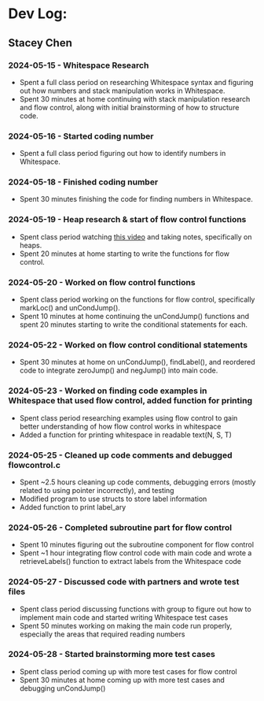 # Dev Log:
## Stacey Chen
### 2024-05-15 - Whitespace Research
- Spent a full class period on researching Whitespace syntax and figuring out how numbers and stack manipulation works in Whitespace.
- Spent 30 minutes at home continuing with stack manipulation research and flow control, along with initial brainstorming of how to structure code.

### 2024-05-16 - Started coding number
- Spent a full class period figuring out how to identify numbers in Whitespace.

### 2024-05-18 - Finished coding number
- Spent 30 minutes finishing the code for finding numbers in Whitespace.

### 2024-05-19 - Heap research & start of flow control functions
- Spent class period watching [this video](https://www.youtube.com/watch?v=O406bEHAOcc) and taking notes, specifically on heaps.
- Spent 20 minutes at home starting to write the functions for flow control.

### 2024-05-20 - Worked on flow control functions
- Spent class period working on the functions for flow control, specifically markLoc() and unCondJump().
- Spent 10 minutes at home continuing the unCondJump() functions and spent 20 minutes starting to write the conditional statements for each.

### 2024-05-22 - Worked on flow control conditional statements
- Spent 30 minutes at home on unCondJump(), findLabel(), and reordered code to integrate zeroJump() and negJump() into main code.

### 2024-05-23 - Worked on finding code examples in Whitespace that used flow control, added function for printing
- Spent class period researching examples using flow control to gain better understanding of how flow control works in whitespace
- Added a function for printing whitespace in readable text(N, S, T)

### 2024-05-25 - Cleaned up code comments and debugged flowcontrol.c
- Spent ~2.5 hours cleaning up code comments, debugging errors (mostly related to using pointer incorrectly), and testing
- Modified program to use structs to store label information
- Added function to print label_ary

### 2024-05-26 - Completed subroutine part for flow control
- Spent 10 minutes figuring out the subroutine component for flow control
- Spent ~1 hour integrating flow control code with main code and wrote a retrieveLabels() function to extract labels from the Whitespace code

### 2024-05-27 - Discussed code with partners and wrote test files
- Spent class period discussing functions with group to figure out how to implement main code and started writing Whitespace test cases
- Spent 50 minutes working on making the main code run properly, especially the areas that required reading numbers

### 2024-05-28 - Started brainstorming more test cases
- Spent class period coming up with more test cases for flow control
- Spent 30 minutes at home coming up with more test cases and debugging unCondJump()
